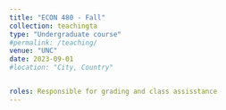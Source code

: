 ```yaml
---
title: "ECON 480 - Fall"
collection: teachingta
type: "Undergraduate course"
#permalink: /teaching/
venue: "UNC"
date: 2023-09-01
#location: "City, Country"


roles: Responsible for grading and class assisstance
---
```

